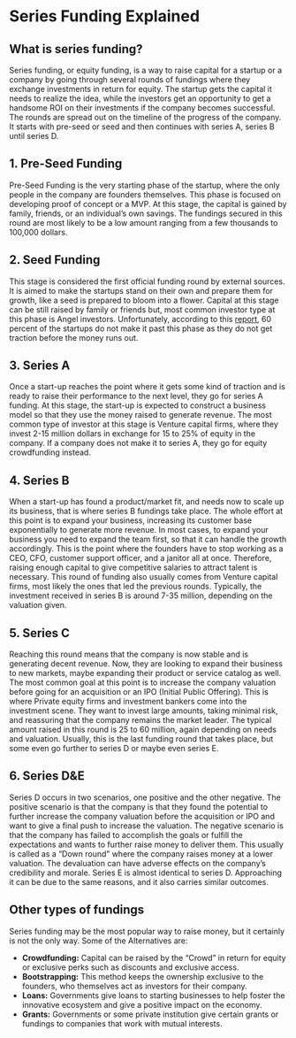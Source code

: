 # Series Funding Explained

## What is series funding?
Series funding, or equity funding, is a way to raise capital for a startup or a company by going through several rounds of fundings where they exchange investments in return for equity. The startup gets the capital it needs to realize the idea, while the investors get an opportunity to get a handsome ROI on their investments if the company becomes successful. The rounds are spread out on the timeline of the progress of the company. It starts with pre-seed or seed and then continues with series A, series B until series D.

## 1. Pre-Seed Funding
Pre-Seed Funding is the very starting phase of the startup, where the only people in the company are founders themselves. This phase is focused on developing proof of concept or a MVP. At this stage, the capital is gained by family, friends, or an individual’s own savings. The fundings secured in this round are most likely to be a low amount ranging from a few thousands to 100,000 dollars.

## 2. Seed Funding
This stage is considered the first official funding round by external sources. It is aimed to make the startups stand on their own and prepare them for growth, like a seed is prepared to bloom into a flower. Capital at this stage can be still raised by family or friends but, most common investor type at this phase is Angel investors. Unfortunately, according to this [report](https://spdload.com/blog/startup-success-rate/#:~:text=About%2060%25%20of%20companies%20that,Copy.ai.), 60 percent of the startups do not make it past this phase as they do not get traction before the money runs out.

## 3. Series A 
Once a start-up reaches the point where it gets some kind of traction and is ready to raise their performance to the next level, they go for series A funding. At this stage, the start-up is expected to construct a business model so that they use the money raised to generate revenue. The most common type of investor at this stage is Venture capital firms, where they invest 2-15 million dollars in exchange for 15 to 25% of equity in the company. If a company does not make it to series A, they go for equity crowdfunding instead.

## 4. Series B
When a start-up has found a product/market fit, and needs now to scale up its business, that is where series B fundings take place. The whole effort at this point is to expand your business, increasing its customer base exponentially to generate more revenue. In most cases, to expand your business you need to expand the team first, so that it can handle the growth accordingly. This is the point where the founders have to stop working as a CEO, CFO, customer support officer, and a janitor all at once. Therefore, raising enough capital to give competitive salaries to attract talent is necessary. This round of funding also usually comes from Venture capital firms, most likely the ones that led the previous rounds. Typically, the investment received in series B is around 7-35 million, depending on the valuation given.

## 5. Series C
Reaching this round means that the company is now stable and is generating decent revenue. Now, they are looking to expand their business to new markets, maybe expanding their product or service catalog as well. The most common goal at this point is to increase the company valuation before going for an acquisition or an IPO (Initial Public Offering). This is where Private equity firms and investment bankers come into the investment scene. They want to invest large amounts, taking minimal risk, and reassuring that the company remains the market leader. The typical amount raised in this round is 25 to 60 million, again depending on needs and valuation. Usually, this is the last funding round that takes place, but some even go further to series D or maybe even series E.

## 6. Series D&E
Series D occurs in two scenarios, one positive and the other negative. The positive scenario is that the company is that they found the potential to further increase the company valuation before the acquisition or IPO and want to give a final push to increase the valuation. The negative scenario is that the company has failed to accomplish the goals or fulfill the expectations and wants to further raise money to deliver them. This usually is called as a “Down round” where the company raises money at a lower valuation. The devaluation can have adverse effects on the company’s credibility and morale. Series E is almost identical to series D. Approaching it can be due to the same reasons, and it also carries similar outcomes.

## Other types of fundings
Series funding may be the most popular way to raise money, but it certainly is not the only way. Some of the Alternatives are:
- **Crowdfunding:** Capital can be raised by the “Crowd” in return for equity or exclusive perks such as discounts and exclusive access.
- **Bootstrapping:** This method keeps the ownership exclusive to the founders, who themselves act as investors for their company.
- **Loans:** Governments give loans to starting businesses to help foster the innovative ecosystem and give a positive impact on the economy.
- **Grants:** Governments or some private institution give certain grants or fundings to companies that work with mutual interests.
